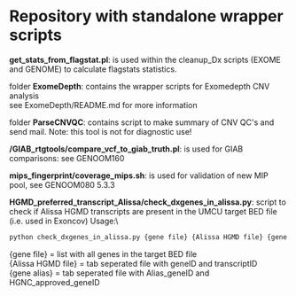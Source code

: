 # Repository with standalone wrapper scripts



**get_stats_from_flagstat.pl**:	is used within the cleanup_Dx scripts (EXOME and GENOME) to calculate flagstats statistics.


folder **ExomeDepth**:	contains the wrapper scripts for Exomedepth CNV analysis\
			see ExomeDepth/README.md for more information

folder **ParseCNVQC**: contains script to make summary of CNV QC's and send mail. Note: this tool is not for diagnostic use!

**/GIAB_rtgtools/compare_vcf_to_giab_truth.pl**: is used for GIAB comparisons: see GENOOM160


**mips_fingerprint/coverage_mips.sh**: is used for validation of new MIP pool, see GENOOM080 5.3.3


**HGMD_preferred_transcript_Alissa/check_dxgenes_in_alissa.py**: script to check if Alissa HGMD transcripts are present in the UMCU target BED file (i.e. used in Exoncov)
Usage:\
``` bash
python check_dxgenes_in_alissa.py {gene file} {Alissa HGMD file} {gene alias}  > {output} 
```
{gene file} = list with all genes in the target BED file\
{Alissa HGMD file} = tab seperated file with geneID and transcriptID\
{gene alias} = tab seperated file with Alias_geneID and HGNC_approved_geneID


